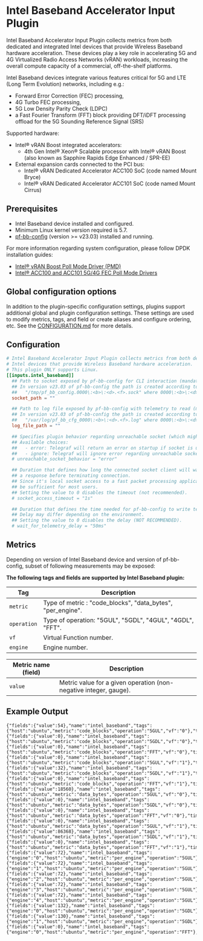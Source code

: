 # Intel Baseband Accelerator Input Plugin

Intel Baseband Accelerator Input Plugin collects metrics from both dedicated and
integrated Intel devices that provide Wireless Baseband hardware acceleration.
These devices play a key role in accelerating 5G and 4G Virtualized Radio Access
Networks (vRAN) workloads, increasing the overall compute capacity of
a commercial, off-the-shelf platforms.

Intel Baseband devices integrate various features critical for 5G and
LTE (Long Term Evolution) networks, including e.g.:

- Forward Error Correction (FEC) processing,
- 4G Turbo FEC processing,
- 5G Low Density Parity Check (LDPC)
- a Fast Fourier Transform (FFT) block providing DFT/iDFT processing offload
for the 5G Sounding Reference Signal (SRS)

Supported hardware:

- Intel® vRAN Boost integrated accelerators:
  - 4th Gen Intel® Xeon® Scalable processor with Intel® vRAN Boost (also known as Sapphire Rapids Edge Enhanced / SPR-EE)
- External expansion cards connected to the PCI bus:
  - Intel® vRAN Dedicated Accelerator ACC100 SoC (code named Mount Bryce)
  - Intel® vRAN Dedicated Accelerator ACC101 SoC (code named Mount Cirrus)

## Prerequisites

- Intel Baseband device installed and configured.
- Minimum Linux kernel version required is 5.7.
- [pf-bb-config](https://github.com/intel/pf-bb-config) (version >= v23.03) installed and running.

For more information regarding system configuration, please follow DPDK
installation guides:

- [Intel® vRAN Boost Poll Mode Driver (PMD)][VRB1]
- [Intel® ACC100 and ACC101 5G/4G FEC Poll Mode Drivers][ACC100/ACC101]

[VRB1]: https://doc.dpdk.org/guides/bbdevs/vrb1.html#installation
[ACC100/ACC101]: https://doc.dpdk.org/guides/bbdevs/acc100.html#installation

## Global configuration options <!-- @/docs/includes/plugin_config.md -->

In addition to the plugin-specific configuration settings, plugins support
additional global and plugin configuration settings. These settings are used to
modify metrics, tags, and field or create aliases and configure ordering, etc.
See the [CONFIGURATION.md][CONFIGURATION.md] for more details.

[CONFIGURATION.md]: ../../../docs/CONFIGURATION.md#plugins

## Configuration

```toml @sample.conf
# Intel Baseband Accelerator Input Plugin collects metrics from both dedicated and integrated
# Intel devices that provide Wireless Baseband hardware acceleration.
# This plugin ONLY supports Linux.
[[inputs.intel_baseband]]
  ## Path to socket exposed by pf-bb-config for CLI interaction (mandatory).
  ## In version v23.03 of pf-bb-config the path is created according to the schema:
  ##   "/tmp/pf_bb_config.0000\:<b>\:<d>.<f>.sock" where 0000\:<b>\:<d>.<f> is the PCI device ID.
  socket_path = ""

  ## Path to log file exposed by pf-bb-config with telemetry to read (mandatory).
  ## In version v23.03 of pf-bb-config the path is created according to the schema:
  ##   "/var/log/pf_bb_cfg_0000\:<b>\:<d>.<f>.log" where 0000\:<b>\:<d>.<f> is the PCI device ID.
  log_file_path = ""

  ## Specifies plugin behavior regarding unreachable socket (which might not have been initialized yet).
  ## Available choices:
  ##   - error: Telegraf will return an error on startup if socket is unreachable
  ##   - ignore: Telegraf will ignore error regarding unreachable socket on both startup and gather
  # unreachable_socket_behavior = "error"

  ## Duration that defines how long the connected socket client will wait for
  ## a response before terminating connection.
  ## Since it's local socket access to a fast packet processing application, the timeout should
  ## be sufficient for most users.
  ## Setting the value to 0 disables the timeout (not recommended).
  # socket_access_timeout = "1s"

  ## Duration that defines the time needed for pf-bb-config to write telemetry to the log file.
  ## Delay may differ depending on the environment.
  ## Setting the value to 0 disables the delay (NOT RECOMMENDED).
  # wait_for_telemetry_delay = "50ms"
```

## Metrics

Depending on version of Intel Baseband device and version of pf-bb-config,
subset of following measurements may be exposed:

**The following tags and fields are supported by Intel Baseband plugin:**

| Tag         | Description                                                 |
|-------------|-------------------------------------------------------------|
| `metric`    | Type of metric : "code_blocks", "data_bytes", "per_engine". |
| `operation` | Type of operation: "5GUL", "5GDL", "4GUL", "4GDL", "FFT".   |
| `vf`        | Virtual Function number.                                    |
| `engine`    | Engine number.                                              |

| Metric name (field)  | Description                                                       |
|----------------------|-------------------------------------------------------------------|
| `value`              | Metric value for a given operation (non-negative integer, gauge). |

## Example Output

```text
{"fields":{"value":54},"name":"intel_baseband","tags":{"host":"ubuntu","metric":"code_blocks","operation":"5GUL","vf":"0"},"timestamp":1685695885000000000}
{"fields":{"value":0},"name":"intel_baseband","tags":{"host":"ubuntu","metric":"code_blocks","operation":"5GDL","vf":"0"},"timestamp":1685695885000000000}
{"fields":{"value":0},"name":"intel_baseband","tags":{"host":"ubuntu","metric":"code_blocks","operation":"FFT","vf":"0"},"timestamp":1685695885000000000}
{"fields":{"value":0},"name":"intel_baseband","tags":{"host":"ubuntu","metric":"code_blocks","operation":"5GUL","vf":"1"},"timestamp":1685695885000000000}
{"fields":{"value":32},"name":"intel_baseband","tags":{"host":"ubuntu","metric":"code_blocks","operation":"5GDL","vf":"1"},"timestamp":1685695885000000000}
{"fields":{"value":0},"name":"intel_baseband","tags":{"host":"ubuntu","metric":"code_blocks","operation":"FFT","vf":"1"},"timestamp":1685695885000000000}
{"fields":{"value":18560},"name":"intel_baseband","tags":{"host":"ubuntu","metric":"data_bytes","operation":"5GUL","vf":"0"},"timestamp":1685695885000000000}
{"fields":{"value":0},"name":"intel_baseband","tags":{"host":"ubuntu","metric":"data_bytes","operation":"5GDL","vf":"0"},"timestamp":1685695885000000000}
{"fields":{"value":0},"name":"intel_baseband","tags":{"host":"ubuntu","metric":"data_bytes","operation":"FFT","vf":"0"},"timestamp":1685695885000000000}
{"fields":{"value":0},"name":"intel_baseband","tags":{"host":"ubuntu","metric":"data_bytes","operation":"5GUL","vf":"1"},"timestamp":1685695885000000000}
{"fields":{"value":86368},"name":"intel_baseband","tags":{"host":"ubuntu","metric":"data_bytes","operation":"5GDL","vf":"1"},"timestamp":1685695885000000000}
{"fields":{"value":0},"name":"intel_baseband","tags":{"host":"ubuntu","metric":"data_bytes","operation":"FFT","vf":"1"},"timestamp":1685695885000000000}
{"fields":{"value":72},"name":"intel_baseband","tags":{"engine":"0","host":"ubuntu","metric":"per_engine","operation":"5GUL"},"timestamp":1685695885000000000}
{"fields":{"value":72},"name":"intel_baseband","tags":{"engine":"1","host":"ubuntu","metric":"per_engine","operation":"5GUL"},"timestamp":1685695885000000000}
{"fields":{"value":72},"name":"intel_baseband","tags":{"engine":"2","host":"ubuntu","metric":"per_engine","operation":"5GUL"},"timestamp":1685695885000000000}
{"fields":{"value":72},"name":"intel_baseband","tags":{"engine":"3","host":"ubuntu","metric":"per_engine","operation":"5GUL"},"timestamp":1685695885000000000}
{"fields":{"value":72},"name":"intel_baseband","tags":{"engine":"4","host":"ubuntu","metric":"per_engine","operation":"5GUL"},"timestamp":1685695885000000000}
{"fields":{"value":132},"name":"intel_baseband","tags":{"engine":"0","host":"ubuntu","metric":"per_engine","operation":"5GDL"},"timestamp":1685695885000000000}
{"fields":{"value":130},"name":"intel_baseband","tags":{"engine":"1","host":"ubuntu","metric":"per_engine","operation":"5GDL"},"timestamp":1685695885000000000}
{"fields":{"value":0},"name":"intel_baseband","tags":{"engine":"0","host":"ubuntu","metric":"per_engine","operation":"FFT"},"timestamp":1685695885000000000}
```

